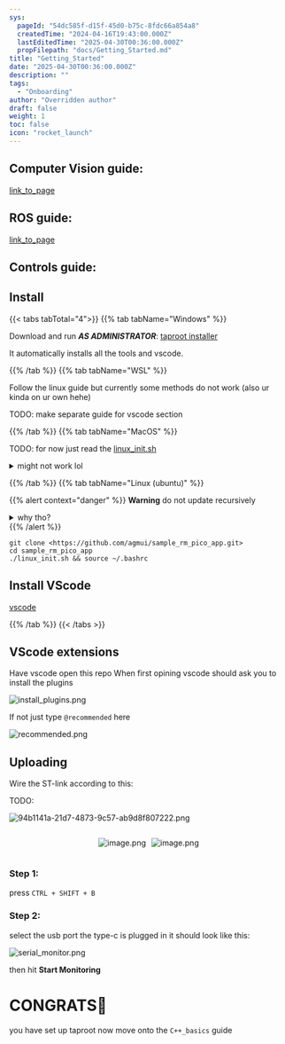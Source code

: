 ```yaml
---
sys:
  pageId: "54dc585f-d15f-45d0-b75c-8fdc66a854a8"
  createdTime: "2024-04-16T19:43:00.000Z"
  lastEditedTime: "2025-04-30T00:36:00.000Z"
  propFilepath: "docs/Getting_Started.md"
title: "Getting_Started"
date: "2025-04-30T00:36:00.000Z"
description: ""
tags:
  - "Onboarding"
author: "Overridden author"
draft: false
weight: 1
toc: false
icon: "rocket_launch"
---
```


## Computer Vision guide:

[link_to_page](86d45bc0-388b-4d26-8848-44f255f73d0e)

## ROS guide:

[link_to_page](3c76c1de-ec8f-46d6-8b0a-294005edc2d5)

## Controls guide:

## Install

{{< tabs tabTotal="4">}}
{{% tab tabName="Windows" %}}

Download and run _**AS ADMINISTRATOR**_: [taproot installer](https://github.com/Thornbots/TeachingFreshies/releases/tag/1.0)

It automatically installs all the tools and vscode.

{{% /tab %}}
{{% tab tabName="WSL" %}}

Follow the linux guide but currently some methods do not work (also ur kinda on ur own hehe)

TODO: make separate guide for vscode section

{{% /tab %}}
{{% tab tabName="MacOS" %}}

TODO: for now just read the [linux_init.sh](https://github.com/agmui/sample_rm_pico_app/blob/main/linux_init.sh)

<details>
<summary>might not work lol</summary>

`brew install libusb pkg-config`

Next install: [vscode](https://code.visualstudio.com/Download)

</details>

{{% /tab %}}
{{% tab tabName="Linux (ubuntu)" %}}

{{% alert context="danger" %}}
**Warning** do not update recursively
<details>
<summary>why tho?</summary>
There are some submodules that may go on for a while (like tinyusb) and I highly
recommend you don't need to get them.
If you want to see what submodules I update just look in `linux_init.sh`
</details>
{{% /alert %}}

```shell
git clone <https://github.com/agmui/sample_rm_pico_app.git>
cd sample_rm_pico_app
./linux_init.sh && source ~/.bashrc
```

## Install VScode

[vscode](https://code.visualstudio.com/Download)

{{% /tab %}}
{{< /tabs >}}

## VScode extensions

Have vscode open this repo
When first opining vscode should ask you to install the plugins

![install_plugins.png](https://prod-files-secure.s3.us-west-2.amazonaws.com/d518164a-d88e-44d1-a4ee-3adb3bd8bce0/89bd30f0-1825-4e77-867b-0a41ce370880/install_plugins.png?X-Amz-Algorithm=AWS4-HMAC-SHA256&X-Amz-Content-Sha256=UNSIGNED-PAYLOAD&X-Amz-Credential=ASIAZI2LB466TJ5TY4MY%2F20250706%2Fus-west-2%2Fs3%2Faws4_request&X-Amz-Date=20250706T170727Z&X-Amz-Expires=3600&X-Amz-Security-Token=IQoJb3JpZ2luX2VjEFQaCXVzLXdlc3QtMiJGMEQCIHRfgcXm01Ny3%2BO8ThDOU07wAt42L5B0sMZ2yUlmvo4kAiBS%2BahWGoKFkHZmb6mx7NV9txk9pdRx9aBoZD10rmwPiyr%2FAwhdEAAaDDYzNzQyMzE4MzgwNSIMEbi7scaeLS7UvDA1KtwDHrNjntIzglgaMQNOuMfe1GShH6KLkB5s7Rzkry%2BQF7U%2BWOYnR9ok4ilNVjrLFwqcpc3vS0ijjR%2B8c06otn2sYFEJmd6PSuv5heX6X0CFonAV7fFNY5DtJYDlEFX8eT%2F0dnBU7ugR00T4dAU8hKkHJo%2FU%2F1Uo6dRbf3SUYSzOtVbAVnPHp38LJPB4zteXDy2ZTEpN5po83j9emzKVzEPQCLS5LxXGXYvuAVceNFl9jH%2FFfh2XnxidnfksHTPRJmIw57DaprRpjcPWl3JlGUhoN9PqUQS8Gsl0v%2FPHlbJoVbbydsSD%2B5nYNWJNObFdnD87gxh7qIPYdnYYswpR0AAACj0zBhkmFayorYHhmy9aRFJWnnKg%2FZdqXRiwbyZTh6slj33ElOSFHW%2FeY9SH9pfsPJgxjV2HWhG1SSq%2Fk%2BMLyXyrNF%2FB2%2B19sqbJm6BGgqaTeLOOmQLgeBEddRkCXDwOi31qJJrI1MTHI7S9i5FxmkJDFCais2CfbDlgRDDRDFWp6AyIzN6kuSW9BjcmtKfR2FQE8d1ogIB28cXBfSxoWJ3BR0j2qw0%2FS7B4xc0XY6RMtaRTOez0Aw6tqqypw9OnEb%2FcL%2Bvq83UtETrJwqQP6fOMFTWpjXUMnKw0GxIwk8%2BpwwY6pgH3vvgTYrbvtsF0ZgC4uWdsRJXcziIRgX9y0JzeDekgDYHjIbRkVJQ1%2BehgY2iVOSVZlmIUpF8oOsTrhf4AQIKGwrw7Amqt0lB%2BTAj%2Bi4AxsavoTj%2FjKgnsJ8I8DpHrX6ushQSIlMp0p4wrQdtVrMorczrTLzmxMv4baUHDahJBp%2Bzw6tIFEcwqEuLJOZTi76kuapqFtbaAzwDywBRgTv%2FH2xy5xAuo&X-Amz-Signature=2e092d6abf6e18e45738b72fd975041665e648f9ead4c73b371c4de540daa4a0&X-Amz-SignedHeaders=host&x-amz-checksum-mode=ENABLED&x-id=GetObject)

If not just type `@recommended` here  

![recommended.png](https://prod-files-secure.s3.us-west-2.amazonaws.com/d518164a-d88e-44d1-a4ee-3adb3bd8bce0/61e661e9-5d85-4dfc-be0d-8d2097a5e793/recommended.png?X-Amz-Algorithm=AWS4-HMAC-SHA256&X-Amz-Content-Sha256=UNSIGNED-PAYLOAD&X-Amz-Credential=ASIAZI2LB466TJ5TY4MY%2F20250706%2Fus-west-2%2Fs3%2Faws4_request&X-Amz-Date=20250706T170727Z&X-Amz-Expires=3600&X-Amz-Security-Token=IQoJb3JpZ2luX2VjEFQaCXVzLXdlc3QtMiJGMEQCIHRfgcXm01Ny3%2BO8ThDOU07wAt42L5B0sMZ2yUlmvo4kAiBS%2BahWGoKFkHZmb6mx7NV9txk9pdRx9aBoZD10rmwPiyr%2FAwhdEAAaDDYzNzQyMzE4MzgwNSIMEbi7scaeLS7UvDA1KtwDHrNjntIzglgaMQNOuMfe1GShH6KLkB5s7Rzkry%2BQF7U%2BWOYnR9ok4ilNVjrLFwqcpc3vS0ijjR%2B8c06otn2sYFEJmd6PSuv5heX6X0CFonAV7fFNY5DtJYDlEFX8eT%2F0dnBU7ugR00T4dAU8hKkHJo%2FU%2F1Uo6dRbf3SUYSzOtVbAVnPHp38LJPB4zteXDy2ZTEpN5po83j9emzKVzEPQCLS5LxXGXYvuAVceNFl9jH%2FFfh2XnxidnfksHTPRJmIw57DaprRpjcPWl3JlGUhoN9PqUQS8Gsl0v%2FPHlbJoVbbydsSD%2B5nYNWJNObFdnD87gxh7qIPYdnYYswpR0AAACj0zBhkmFayorYHhmy9aRFJWnnKg%2FZdqXRiwbyZTh6slj33ElOSFHW%2FeY9SH9pfsPJgxjV2HWhG1SSq%2Fk%2BMLyXyrNF%2FB2%2B19sqbJm6BGgqaTeLOOmQLgeBEddRkCXDwOi31qJJrI1MTHI7S9i5FxmkJDFCais2CfbDlgRDDRDFWp6AyIzN6kuSW9BjcmtKfR2FQE8d1ogIB28cXBfSxoWJ3BR0j2qw0%2FS7B4xc0XY6RMtaRTOez0Aw6tqqypw9OnEb%2FcL%2Bvq83UtETrJwqQP6fOMFTWpjXUMnKw0GxIwk8%2BpwwY6pgH3vvgTYrbvtsF0ZgC4uWdsRJXcziIRgX9y0JzeDekgDYHjIbRkVJQ1%2BehgY2iVOSVZlmIUpF8oOsTrhf4AQIKGwrw7Amqt0lB%2BTAj%2Bi4AxsavoTj%2FjKgnsJ8I8DpHrX6ushQSIlMp0p4wrQdtVrMorczrTLzmxMv4baUHDahJBp%2Bzw6tIFEcwqEuLJOZTi76kuapqFtbaAzwDywBRgTv%2FH2xy5xAuo&X-Amz-Signature=91204c6b95358bef0b720919882365604643f5d5e33ea1163a94b5875baf8c62&X-Amz-SignedHeaders=host&x-amz-checksum-mode=ENABLED&x-id=GetObject)

## Uploading

Wire the ST-link according to this:

TODO:

![94b1141a-21d7-4873-9c57-ab9d8f807222.png](https://prod-files-secure.s3.us-west-2.amazonaws.com/d518164a-d88e-44d1-a4ee-3adb3bd8bce0/e5fad17d-ab82-4300-9f4c-505ab4b1202c/94b1141a-21d7-4873-9c57-ab9d8f807222.png?X-Amz-Algorithm=AWS4-HMAC-SHA256&X-Amz-Content-Sha256=UNSIGNED-PAYLOAD&X-Amz-Credential=ASIAZI2LB466TJ5TY4MY%2F20250706%2Fus-west-2%2Fs3%2Faws4_request&X-Amz-Date=20250706T170727Z&X-Amz-Expires=3600&X-Amz-Security-Token=IQoJb3JpZ2luX2VjEFQaCXVzLXdlc3QtMiJGMEQCIHRfgcXm01Ny3%2BO8ThDOU07wAt42L5B0sMZ2yUlmvo4kAiBS%2BahWGoKFkHZmb6mx7NV9txk9pdRx9aBoZD10rmwPiyr%2FAwhdEAAaDDYzNzQyMzE4MzgwNSIMEbi7scaeLS7UvDA1KtwDHrNjntIzglgaMQNOuMfe1GShH6KLkB5s7Rzkry%2BQF7U%2BWOYnR9ok4ilNVjrLFwqcpc3vS0ijjR%2B8c06otn2sYFEJmd6PSuv5heX6X0CFonAV7fFNY5DtJYDlEFX8eT%2F0dnBU7ugR00T4dAU8hKkHJo%2FU%2F1Uo6dRbf3SUYSzOtVbAVnPHp38LJPB4zteXDy2ZTEpN5po83j9emzKVzEPQCLS5LxXGXYvuAVceNFl9jH%2FFfh2XnxidnfksHTPRJmIw57DaprRpjcPWl3JlGUhoN9PqUQS8Gsl0v%2FPHlbJoVbbydsSD%2B5nYNWJNObFdnD87gxh7qIPYdnYYswpR0AAACj0zBhkmFayorYHhmy9aRFJWnnKg%2FZdqXRiwbyZTh6slj33ElOSFHW%2FeY9SH9pfsPJgxjV2HWhG1SSq%2Fk%2BMLyXyrNF%2FB2%2B19sqbJm6BGgqaTeLOOmQLgeBEddRkCXDwOi31qJJrI1MTHI7S9i5FxmkJDFCais2CfbDlgRDDRDFWp6AyIzN6kuSW9BjcmtKfR2FQE8d1ogIB28cXBfSxoWJ3BR0j2qw0%2FS7B4xc0XY6RMtaRTOez0Aw6tqqypw9OnEb%2FcL%2Bvq83UtETrJwqQP6fOMFTWpjXUMnKw0GxIwk8%2BpwwY6pgH3vvgTYrbvtsF0ZgC4uWdsRJXcziIRgX9y0JzeDekgDYHjIbRkVJQ1%2BehgY2iVOSVZlmIUpF8oOsTrhf4AQIKGwrw7Amqt0lB%2BTAj%2Bi4AxsavoTj%2FjKgnsJ8I8DpHrX6ushQSIlMp0p4wrQdtVrMorczrTLzmxMv4baUHDahJBp%2Bzw6tIFEcwqEuLJOZTi76kuapqFtbaAzwDywBRgTv%2FH2xy5xAuo&X-Amz-Signature=31a3bdc9805879a91ddb01d5d61a5ae4e19ce86e8dcf5335ae256549392c96aa&X-Amz-SignedHeaders=host&x-amz-checksum-mode=ENABLED&x-id=GetObject)

<div style="display: flex;flex-direction: row; column-gap:10px; max-width: 630px;justify-content: center;">
<div>

![image.png](https://prod-files-secure.s3.us-west-2.amazonaws.com/d518164a-d88e-44d1-a4ee-3adb3bd8bce0/210ecb78-1116-4d7b-b9b7-2292f66fa2c2/image.png?X-Amz-Algorithm=AWS4-HMAC-SHA256&X-Amz-Content-Sha256=UNSIGNED-PAYLOAD&X-Amz-Credential=ASIAZI2LB466XTYVCYAQ%2F20250706%2Fus-west-2%2Fs3%2Faws4_request&X-Amz-Date=20250706T170728Z&X-Amz-Expires=3600&X-Amz-Security-Token=IQoJb3JpZ2luX2VjEFUaCXVzLXdlc3QtMiJHMEUCIAxxF4ICf1HXi1KLBPXmbx09swthcppbSNWFVfFzO649AiEA%2FGHI%2BDTNTQrkH7wJeRG4z3sLAHKpIplfa5fEptEyfnAq%2FwMIXhAAGgw2Mzc0MjMxODM4MDUiDPn44rJfeC9JrF5TWircA3ebjZFV6J2ieidfKBjuv%2B2QYLxJsSPK4MOiZv6pjazakgQi3%2Fc%2BbruMkeb9adpNxG7xUq7Eh3IDT40rb7J7v8QMvahvNnUTHDnnuhUxMknu177%2F9da0u%2FMhxFqpAVUM1wzcA78lobuGv6e%2ByXAf1I6ZjjHEKZJEWqG7C94QUnLDEvcqeTJ2dJ5tb07cKep4YNf%2FUqtd4oEt%2F0OHft42r7ObYdva0%2FB2zJt6hj1f4%2FkupKWLwvrfeB3SJHb%2Fq%2FaQW0F5OUmW84Z%2BEYp8Imi29E8HKOWN%2BfYGdPFd9FAlByCJLbHmxXXXfegSIyGU45qICVZMpEHsnvD8Wn4oGwMSj%2FmBSCtPtRwIfGr2w1mAAu72fmWspmRFWctp%2F0%2FW34qgxbH4G%2Fbqc1x9BjdUio83O60Rymz8OrCPIvpRQVbd0Cou%2BNWzHJMwrKruLPjEekZOZB7jQEQcWTQlYueCtO1gHvEN2QVtepx3ldciLeHXMEHloj1uB4Te%2F7HPUyY0cbgiq%2FgM6V6lHGgxY2P5SCIKRIVZYB2N5lh2rjdJphxJ0Nh3Yv4LCjtE7BJF5YjLo9ffng0RTGTI1vQ4Thg2XHLFo8%2BGp%2FwZns4Sjdson5WRwt0Neytr5qVxgzny%2F1kbMJrbqcMGOqUBGaE%2BacKDGX4Wcfno0QpImr2%2BwJFImz1A0cZFByDhxDG1R9bSfJxIenYF9Flsry0Eap%2BV58CWEG60ZqUuIhwN7DT25XLmLmbXqkZOfc1eYbwy6jM%2FcWmdp5Pis8naDAtRFdEE%2BcY%2FnGPCcDEKWhQFWdRiG6TMWEdry1dRs1I5lHm%2B85WjKDwYNQUoHnHP2GO40OqPA7Tjn2mlDydapxoY4KmWT%2Bal&X-Amz-Signature=36d6c3fc9c3f5c38ab66bbe4bf21bf3aef5a9ee4639369c9f56cd143c6114509&X-Amz-SignedHeaders=host&x-amz-checksum-mode=ENABLED&x-id=GetObject)

</div>
<div>

![image.png](https://prod-files-secure.s3.us-west-2.amazonaws.com/d518164a-d88e-44d1-a4ee-3adb3bd8bce0/33a0fd0f-8ca6-4a86-8e09-26e95ded1fff/image.png?X-Amz-Algorithm=AWS4-HMAC-SHA256&X-Amz-Content-Sha256=UNSIGNED-PAYLOAD&X-Amz-Credential=ASIAZI2LB466VSQFHJD4%2F20250706%2Fus-west-2%2Fs3%2Faws4_request&X-Amz-Date=20250706T170728Z&X-Amz-Expires=3600&X-Amz-Security-Token=IQoJb3JpZ2luX2VjEFgaCXVzLXdlc3QtMiJHMEUCIAfpN016QgzAyB2OJiRNcPvi75YE%2FjxTUjTNBwhvWxJAAiEAyfjeF%2BV8hxE%2Besfuo9z9%2BMu6vV2%2FbKdR7Sm4uOiraIoq%2FwMIYRAAGgw2Mzc0MjMxODM4MDUiDJAlI8SxPvdOEAB8FircAzocDb1mPqJmDMtOhLAxn60uyE0sKz%2FdeqhDloRAUXp%2B9XdrrDg1wTRIePrlZMLIVw2qqDEm4Tg8XYpcJeAPuZem0s5yuZ4JIriqxgGExbY2ihRaY6AuNo6R9svXqtowCF9hIv9WOjzLzWyNL%2BA53D7xZ7sKcqpI8Y9q6adj7%2Ft2xapl5rh9PjJYoEGIMeMU3dbPz0MNTMVflWwZvVBJ7ayLrJRWh8ucwo2e2D4CcGFSgEN9tlBe%2FP7z%2FBgjSW6DVv2npPT%2B%2BcgaP1QKfP92kAkrUkxKngO%2FjN6RaUGAkiuylmAbM50gwPR%2FT2ujcwHym0CxasaD1mJlOXVhI%2Bj86ukf02ugNZ2C3g%2FlliJKCGv3PbF0ZT5kT8PrTOAMlW7cOtsSH7ZB3B5NwHeHqmH2mcvNpYFFlwNma6XuGEqUJkTcO6MYcJQShcONmqKOzw47UlpvPMR6EWjRcabO%2BR%2B%2FlgxBpX20%2BV59SKPtvPe5rmgBLk%2BT11LlvU%2Fbo7JYAloL96FTXjDrtyhO1qrjuobp1l3pOYK5skzGZU5UaFKCEcP7k%2Bip179BuSa4Hvcr1IaTnRnB0jTHu%2B1zsEDVvGvk5Hv0bJy86Z7wZp6MCb2nMKCaKalnQpt5CqbRxXZKMMi0qsMGOqUBTu1gqmuEChq9AeutXdDqxM%2FSP5GAHcTzMXOAeJhC7oy8zY92Srv5ecZ7pbf752dtAfKVRSR2hyhJ7rTmxg59zIx7ozJWU5R9Vf2rvngIdzPn5ptOcQOVpIquE0OmWSUzRyhe%2FtDayW2je4D%2FisTF%2Bb7aw%2FIII1BaCNlGv1WqvpvhEM6vm56uudBJ1Cd1PdlckWiHDPlwbTB1NutnBdkQSpBDmG69&X-Amz-Signature=b49c372cc9dcd5859aadd58697e94cd37609955a5eae7bc1db9f69a0aa1982c9&X-Amz-SignedHeaders=host&x-amz-checksum-mode=ENABLED&x-id=GetObject)

</div>
</div>

### Step 1:

press `CTRL + SHIFT + B`

### Step 2:

select the usb port the type-c is plugged in it should look like this:

![serial_monitor.png](https://prod-files-secure.s3.us-west-2.amazonaws.com/d518164a-d88e-44d1-a4ee-3adb3bd8bce0/f03f4774-05d4-4393-b6a0-d5efb6d315ab/serial_monitor.png?X-Amz-Algorithm=AWS4-HMAC-SHA256&X-Amz-Content-Sha256=UNSIGNED-PAYLOAD&X-Amz-Credential=ASIAZI2LB466TJ5TY4MY%2F20250706%2Fus-west-2%2Fs3%2Faws4_request&X-Amz-Date=20250706T170727Z&X-Amz-Expires=3600&X-Amz-Security-Token=IQoJb3JpZ2luX2VjEFQaCXVzLXdlc3QtMiJGMEQCIHRfgcXm01Ny3%2BO8ThDOU07wAt42L5B0sMZ2yUlmvo4kAiBS%2BahWGoKFkHZmb6mx7NV9txk9pdRx9aBoZD10rmwPiyr%2FAwhdEAAaDDYzNzQyMzE4MzgwNSIMEbi7scaeLS7UvDA1KtwDHrNjntIzglgaMQNOuMfe1GShH6KLkB5s7Rzkry%2BQF7U%2BWOYnR9ok4ilNVjrLFwqcpc3vS0ijjR%2B8c06otn2sYFEJmd6PSuv5heX6X0CFonAV7fFNY5DtJYDlEFX8eT%2F0dnBU7ugR00T4dAU8hKkHJo%2FU%2F1Uo6dRbf3SUYSzOtVbAVnPHp38LJPB4zteXDy2ZTEpN5po83j9emzKVzEPQCLS5LxXGXYvuAVceNFl9jH%2FFfh2XnxidnfksHTPRJmIw57DaprRpjcPWl3JlGUhoN9PqUQS8Gsl0v%2FPHlbJoVbbydsSD%2B5nYNWJNObFdnD87gxh7qIPYdnYYswpR0AAACj0zBhkmFayorYHhmy9aRFJWnnKg%2FZdqXRiwbyZTh6slj33ElOSFHW%2FeY9SH9pfsPJgxjV2HWhG1SSq%2Fk%2BMLyXyrNF%2FB2%2B19sqbJm6BGgqaTeLOOmQLgeBEddRkCXDwOi31qJJrI1MTHI7S9i5FxmkJDFCais2CfbDlgRDDRDFWp6AyIzN6kuSW9BjcmtKfR2FQE8d1ogIB28cXBfSxoWJ3BR0j2qw0%2FS7B4xc0XY6RMtaRTOez0Aw6tqqypw9OnEb%2FcL%2Bvq83UtETrJwqQP6fOMFTWpjXUMnKw0GxIwk8%2BpwwY6pgH3vvgTYrbvtsF0ZgC4uWdsRJXcziIRgX9y0JzeDekgDYHjIbRkVJQ1%2BehgY2iVOSVZlmIUpF8oOsTrhf4AQIKGwrw7Amqt0lB%2BTAj%2Bi4AxsavoTj%2FjKgnsJ8I8DpHrX6ushQSIlMp0p4wrQdtVrMorczrTLzmxMv4baUHDahJBp%2Bzw6tIFEcwqEuLJOZTi76kuapqFtbaAzwDywBRgTv%2FH2xy5xAuo&X-Amz-Signature=f9399a00f1666699f6a14eef2bb55785c3b76b492a4980ab50c196b0df26a701&X-Amz-SignedHeaders=host&x-amz-checksum-mode=ENABLED&x-id=GetObject)

then hit **Start Monitoring**

# CONGRATS🎉

you have set up taproot now move onto the `C++_basics` guide

